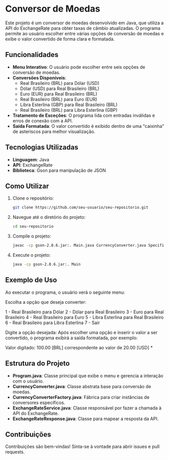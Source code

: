 # Conversor de Moedas

Este projeto é um conversor de moedas desenvolvido em Java, que utiliza a API do ExchangeRate para obter taxas de câmbio atualizadas. O programa permite ao usuário escolher entre várias opções de conversão de moedas e exibe o valor convertido de forma clara e formatada.

## Funcionalidades

- **Menu Interativo**: O usuário pode escolher entre seis opções de conversão de moedas.
- **Conversões Disponíveis**:
  - Real Brasileiro (BRL) para Dólar (USD)
  - Dólar (USD) para Real Brasileiro (BRL)
  - Euro (EUR) para Real Brasileiro (BRL)
  - Real Brasileiro (BRL) para Euro (EUR)
  - Libra Esterlina (GBP) para Real Brasileiro (BRL)
  - Real Brasileiro (BRL) para Libra Esterlina (GBP)
- **Tratamento de Exceções**: O programa lida com entradas inválidas e erros de conexão com a API.
- **Saída Formatada**: O valor convertido é exibido dentro de uma "caixinha" de asteriscos para melhor visualização.

## Tecnologias Utilizadas

- **Linguagem**: Java
- **API**: ExchangeRate
- **Biblioteca**: Gson para manipulação de JSON

## Como Utilizar

1. Clone o repositório:
    ```bash
    git clone https://github.com/seu-usuario/seu-repositorio.git
    ```

2. Navegue até o diretório do projeto:
    ```bash
    cd seu-repositorio
    ```

3. Compile o projeto:
    ```bash
    javac -cp gson-2.8.6.jar:. Main.java CurrencyConverter.java SpecificConverter.java CurrencyConverterFactory.java ExchangeRateService.java ExchangeRateResponse.java
    ```

4. Execute o projeto:
    ```bash
    java -cp gson-2.8.6.jar:. Main
    ```

## Exemplo de Uso

Ao executar o programa, o usuário verá o seguinte menu:

Escolha a opção que deseja converter:

1 - Real Brasileiro para Dólar 2 - Dólar para Real Brasileiro 3 - Euro para Real Brasileiro 4 - Real Brasileiro para Euro 5 - Libra Esterlina para Real Brasileiro 6 - Real Brasileiro para Libra Esterlina 7 - Sair

Digite a opção desejada:
Após escolher uma opção e inserir o valor a ser convertido, o programa exibirá a saída formatada, por exemplo:

Valor digitado: 100.00 [BRL] correspondente ao valor de 20.00 [USD] *

## Estrutura do Projeto

- **Program.java**: Classe principal que exibe o menu e gerencia a interação com o usuário.
- **CurrencyConverter.java**: Classe abstrata base para conversão de moedas.
- **CurrencyConverterFactory.java**: Fábrica para criar instâncias de conversores específicos.
- **ExchangeRateService.java**: Classe responsável por fazer a chamada à API do ExchangeRate.
- **ExchangeRateResponse.java**: Classe para mapear a resposta da API.

## Contribuições

Contribuições são bem-vindas! Sinta-se à vontade para abrir issues e pull requests.

